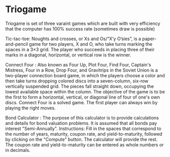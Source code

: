 # Triogame
 Triogame is set of three varaint games which are built with very efficiency that the computer has 100% success rate (sometimes draw is possible)
 
 Tic-tac-toe:
 Noughts and crosses, or Xs and Os/“X’y O’sies”, is a paper-and-pencil game for two players, X and O, who take turns marking the spaces in a 3×3 grid. The player who succeeds in placing three of their marks in a diagonal, horizontal, or vertical row is the winner.
  

 Connect Four :
 Also known as Four Up, Plot Four, Find Four, Captain's Mistress, Four in a Row, Drop Four, and Gravitrips in the Soviet Union is a two-player connection board game, in which the players choose a color and then take turns dropping colored discs into a seven-column, six-row vertically suspended grid. The pieces fall straight down, occupying the lowest available space within the column. The objective of the game is to be the first to form a horizontal, vertical, or diagonal line of four of one's own discs. Connect Four is a solved game. The first player can always win by playing the right moves.

 Bond Calculator :
 The purpose of this calculator is to provide calculations and details for bond valuation problems. It is assumed that all bonds pay interest "Semi-Annually".
 Instructions: Fill in the spaces that correspond to the number of years, maturity, coupon rate, and yield-to-maturity, followed by clicking on the "Compute" button. The calculator will provide the rest. The coupon rate and yield-to-maturity can be entered as whole numbers or in decimals.
